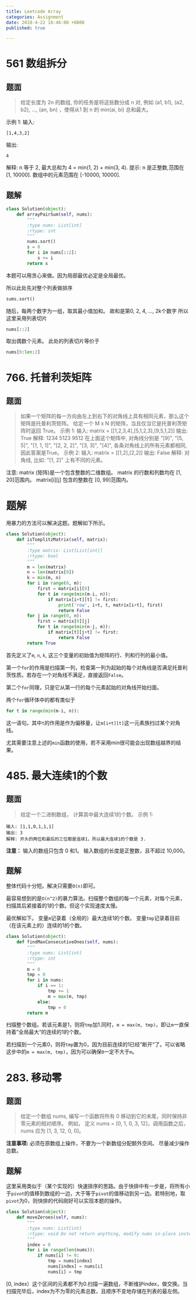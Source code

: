 ```yaml
---
title: Leetcode Array
categories: Assignment
date: 2018-4-22 16:46:00 +0800
published: true

---
```

# 561 数组拆分
## 题面
> 给定长度为 2n 的数组, 你的任务是将这些数分成 n 对, 例如 (a1, b1), (a2, b2), ..., (an, bn) ，使得从1 到 n 的 min(ai, bi) 总和最大。

示例 1:
输入: 
```
[1,4,3,2]
```
输出: 
```
4
```
解释: n 等于 2, 最大总和为 4 = min(1, 2) + min(3, 4).
提示:
n 是正整数,范围在 [1, 10000].
数组中的元素范围在 [-10000, 10000].

## 题解

``` python
class Solution(object):
    def arrayPairSum(self, nums):
        """
        :type nums: List[int]
        :rtype: int
        """
        nums.sort()
        s = 0
        for i in nums[::2]:
            s += i
        return s
```
本题可以用贪心来做。因为局部最优必定是全局最优。

所以此处先对整个列表做排序
``` python
sums.sort()
```
随后，每两个数字为一组，取其最小值加和。
故和是第0, 2, 4, ..., 2k个数字
所以这里采用列表切片
``` python
nums[::2]
```
取出偶数个元素。
此处的列表切片等价于
``` python
nums[0:len:2]
```


# 766. 托普利茨矩阵
## 题面
> 如果一个矩阵的每一方向由左上到右下的对角线上具有相同元素，那么这个矩阵是托普利茨矩阵。
给定一个 M x N 的矩阵，当且仅当它是托普利茨矩阵时返回 True。
示例 1:
输入: matrix = \[[1,2,3,4],[5,1,2,3],[9,5,1,2]]
输出: True
解释:
1234
5123
9512
在上面这个矩阵中, 对角线分别是 "[9]", "[5, 5]", "[1, 1, 1]", "[2, 2, 2]", "[3, 3]", "[4]", 各条对角线上的所有元素都相同, 因此答案是True。
示例 2:
输入: matrix = \[[1,2],[2,2]]
输出: False
解释: 
对角线, 比如: "[1, 2]" 上有不同的元素。

注意:
 matrix (矩阵)是一个包含整数的二维数组。
matrix 的行数和列数均在 [1, 20]范围内。
matrix[i][j] 包含的整数在 [0, 99]范围内。
# 题解
用暴力的方法可以解决这题。题解如下所示。
``` python
class Solution(object):
    def isToeplitzMatrix(self, matrix):
        """
        :type matrix: List[List[int]]
        :rtype: bool
        """
        m = len(matrix)
        n = len(matrix[0])
        k = min(m, n)
        for i in range(0, m):
            first = matrix[i][0]
            for t in range(min(m-i, n)):
                if matrix[i+t][t] != first:
                    print('row', i+t, t, matrix[i+t], first)
                    return False
        for j in range(0, n):
            first = matrix[0][j]
            for t in range(min(n-j, m)):
                if matrix[t][j+t] != first:
                    return False
        return True

```
首先定义了`m`, `n`, `k`, 这三个变量的初始值为矩阵的行、列和行列的最小值。

第一个`for`的作用是扫描第一列，检查第一列为起始的每个对角线是否满足托普利茨性质。若存在一个对角线不满足，直接返回`False`。

第二个`for`同理，只是它从第一行的每个元素起始的对角线开始扫面。

两个`for`循环体中的都有类似于
```python
for t in range(min(m-i, n)):
```
这一语句。其中`t`的作用是作为偏移量，让`m[i+t][t]`这一元素族扫过某个对角线。

尤其需要注意上述的`min`函数的使用，若不采用min很可能会出现数组越界的结果。

# 485. 最大连续1的个数
## 题面
> 给定一个二进制数组， 计算其中最大连续1的个数。
示例 1:

```
输入: [1,1,0,1,1,1]
输出: 3
解释: 开头的两位和最后的三位都是连续1，所以最大连续1的个数是 3.
```
**注意：**
输入的数组只包含 0 和1。
输入数组的长度是正整数，且不超过 10,000。
## 题解
整体代码十分短。解决只需要`O(n)`即可。

最容易想到的是`O(n^2)`的暴力算法。扫描整个数组的每一个元素，对每个元素，扫描其后紧接着的1的个数。但这个实现速度太慢。

最优解如下。
变量`m`记录着（全局的）最大连续1的个数。
变量`tmp`记录着目前（在该元素上的）连续的1的个数。
``` python
class Solution(object):
    def findMaxConsecutiveOnes(self, nums):
        """
        :type nums: List[int]
        :rtype: int
        """
        m = 0
        tmp = 0
        for i in nums:
            if i == 1:
                tmp += 1
                m = max(m, tmp)
            else:
                tmp = 0
        return m
```
扫描整个数组。若该元素是1，则将`tmp`加1.同时，`m = max(m, tmp)`，即让`m`一直保持着”全局最大“的连续的1的个数。

若扫描到一个元素0，则将`tmp`置为0，因为目前连续的1已经”断开“了。可以省略这步中的`m = max(m, tmp)`，因为可以确保`0`一定不大于`m`。

# 283. 移动零 
## 题面
> 给定一个数组 nums, 编写一个函数将所有 0 移动到它的末尾，同时保持非零元素的相对顺序。
例如， 定义 nums = [0, 1, 0, 3, 12]，调用函数之后， nums 应为 [1, 3, 12, 0, 0]。

**注意事项:**
必须在原数组上操作，不要为一个新数组分配额外空间。
尽量减少操作总数。

## 题解
这里采用类似于（某个实现的）快速排序的思路。由于快排中有一步是，将所有小于`pivot`的值移到数组的一边，大于等于`pivot`的值移动到另一边。若特别地，取`pivot`为0，则快排的代码刚好可以实现本题的操作。
``` python
class Solution(object):
    def moveZeroes(self, nums):
        """
        :type nums: List[int]
        :rtype: void Do not return anything, modify nums in-place instead.
        """
        index = 0
        for i in range(len(nums)):
            if nums[i] != 0:
                tmp = nums[index]
                nums[index] = nums[i]
                nums[i] = tmp
```
[0, index）这个区间的元素都不为0.扫描一遍数组，不断维护index，做交换。当扫描完毕后，index为不为零的元素总数，且顺序不变地存储在列表的最左侧。